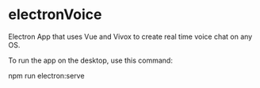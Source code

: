 # electronVoice
Electron App that uses Vue and Vivox to create real time voice chat on any OS.

To run the app on the desktop, use this command:

npm run electron:serve